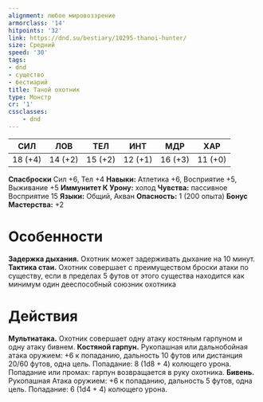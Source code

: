 ```yaml
---
alignment: любое мировоззрение
armorclass: '14'
hitpoints: '32'
link: https://dnd.su/bestiary/10295-thanoi-hunter/
size: Средний
speed: '30'
tags:
- dnd
- существо
- бестиарий
title: Таной охотник
type: Монстр
cr: '1'
cssclasses:
    - dnd
---
```



| СИЛ | ЛОВ | ТЕЛ | ИНТ | МДР | ХАР |
|---|---|---|---|---|---|
| 18 (+4) | 14 (+2) | 15 (+2) | 12 (+1) | 16 (+3) | 11 (+0) |
**Спасброски** Сил +6, Тел +4
**Навыки:** Атлетика +6, Восприятие +5, Выживание +5
**Иммунитет К Урону:** холод
**Чувства:** пассивное Восприятие 15
**Языки:** Общий, Акван
**Опасность:** 1 (200 опыта)
**Бонус Мастерства:** +2


# Особенности
**Задержка дыхания.** Охотник может задерживать дыхание на 10 минут.
**Тактика стаи.** Охотник совершает с преимуществом броски атаки по существу, если в пределах 5 футов от этого существа находится как минимум один дееспособный союзник охотника


# Действия
**Мультиатака.** Охотник совершает одну атаку костяным гарпуном и одну атаку бивнем.
**Костяной гарпун.** Рукопашная или дальнобойная атака оружием: +6 к попаданию, дальность 10 футов или дистанция 20/60 футов, одна цель. Попадание: 8 (1d8 + 4) колющего урона. Попадание или промах: гарпун возвращается в руку охотника.
**Бивень.** Рукопашная Атака оружием: +6 к попаданию, дальность 5 футов, одна цель. Попадание: 6 (1d4 + 4) колющего урона.